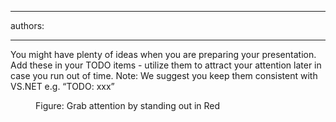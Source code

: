 

---
authors:

---




<span class='intro'> You might&#160;have plenty of ideas when you are preparing your presentation. Add these in your TODO items&#160;- utilize them to attract your attention later in case you run out of time. Note&#58; We suggest you keep them consistent with VS.NET e.g. “TODO&#58; xxx”
 </span>


  <dl>
    <dt><img alt="" class="ms-rteCustom-ImageArea" src="/Communication/RulesToBetterPowerpointPresentations/PublishingImages/Todo.jpg" /> </dt>
    <dd class="ms-rteCustom-FigureNormal">Figure&#58; Grab attention by standing out in Red </dd>
</dl>



